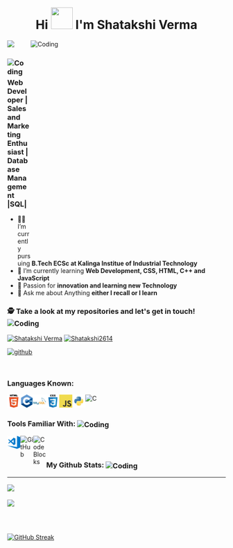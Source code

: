 <h1 align="center">Hi <img src="https://media3.giphy.com/media/Cmr1OMJ2FN0B2/giphy.gif?cid=ecf05e47gevsjg1quhdzo20yk2qaxl8j5h6tgvtjso4xp4sc&rid=giphy.gif&ct=g" width="50px" height="50"> I'm Shatakshi Verma</h1>
<img align="right" alt="Coding" width="450" height="500" src="https://media0.giphy.com/media/3ohhwJbytwUSJyvvHi/giphy.gif?cid=ecf05e47a9f7gh79ngbqvfdv9kd3o7gy2zaw3gbnndv1k9ru&rid=giphy.gif&ct=g">

![](https://komarev.com/ghpvc/?username=Shatakshi2614&color=yellow)
<h3> <img align="left" alt="Coding" width="45" height="45" src="https://media3.giphy.com/media/YFFGUPTPTRqIhwepA4/giphy.gif?cid=ecf05e47axda29lm4tp0hsiofk032f5n05y0qu1n4w0wib7x&rid=giphy.gif&ct=g"> Web Developer | Sales and Marketing Enthusiast | Database Management |SQL| </h3>



- 👨‍🏭 I’m currently pursuing **B.Tech ECSc at Kalinga Institue of Industrial Technology** 
- 🏫 I’m currently learning **Web Development, CSS, HTML, C++ 
     and JavaScript**
- 🥅 Passion for **innovation and learning new Technology**
- 💬 Ask me about Anything **either I recall or I learn**

### 🕵 Take a look at my repositories and let's get in touch! <img align="center" alt="Coding" width="60" height="45" src="https://raw.githubusercontent.com/ShahriarShafin/ShahriarShafin/main/Assets/handshake.gif">

<a href="https://www.linkedin.com/in/shatakshi-verma-b7044398/" target="blank"><img src="https://img.shields.io/badge/LinkedIn-0077B5?style=for-the-badge&logo=linkedin&logoColor=white" alt="Shatakshi Verma" /></a>
<a href="mailto:shatakshik91@gmail.com" target="_blank"><img src="https://img.shields.io/badge/Gmail-D14836?style=for-the-badge&logo=gmail&logoColor=white" alt="Shatakshi2614" /></a></p>
[<img src='https://img.icons8.com/nolan/64/github.png' alt='github' height='40'>](https://github.com/Shatakshi2614)


<br>

### Languages Known:


<img align="left" alt="HTML5" width="30px" src="https://raw.githubusercontent.com/github/explore/80688e429a7d4ef2fca1e82350fe8e3517d3494d/topics/html/html.png" />
<img align="left" alt="C++" width="30px" src="https://raw.githubusercontent.com/github/explore/80688e429a7d4ef2fca1e82350fe8e3517d3494d/topics/cpp/cpp.png" />
<img align="left" alt="MY SQL" width="30px" src="https://raw.githubusercontent.com/devicons/devicon/master/icons/mysql/mysql-original-wordmark.svg" />
<img align="left" alt="CSS3" width="30px" src="https://raw.githubusercontent.com/github/explore/80688e429a7d4ef2fca1e82350fe8e3517d3494d/topics/css/css.png" />
<img align="left" alt="JavaScript" width="30px" src="https://raw.githubusercontent.com/github/explore/80688e429a7d4ef2fca1e82350fe8e3517d3494d/topics/javascript/javascript.png" />
<img align="left" alt="Python" width="30px" src="https://raw.githubusercontent.com/github/explore/80688e429a7d4ef2fca1e82350fe8e3517d3494d/topics/python/python.png" />
<img align="left" alt="C" width="30px" src="https://upload.wikimedia.org/wikipedia/commons/thumb/1/18/C_Programming_Language.svg/1200px-C_Programming_Language.svg.png" />
<br>

<div>

<br>

</div>

### Tools Familiar With: <img align="center" alt="Coding" width="45" height="45" src= "https://media2.giphy.com/media/IwSG1QKOwDjQk/giphy.gif?cid=ecf05e475yc9ntgt5i84ug8flvwwg7xok1lvah9twv1cnzok&rid=giphy.gif&ct=g">
<img align="left" alt="Visual Studio Code" width="30px" src="https://raw.githubusercontent.com/github/explore/80688e429a7d4ef2fca1e82350fe8e3517d3494d/topics/visual-studio-code/visual-studio-code.png" />
<img align="left" alt="GitHub" width="30px" src="https://img.icons8.com/nolan/64/github.png" />
<img align="left" alt="CodeBlocks" width="30px" src="https://icon2.cleanpng.com/20180514/we/kisspng-code-blocks-integrated-development-environment-c-5af9eedfed4669.0618493515263290559719.jpg" />

<br><br>
### My Github Stats: <img align="center" alt="Coding" width="40" height="25" src="https://media4.giphy.com/media/dxn6fRlTIShoeBr69N/giphy.gif?cid=ecf05e47tzrpqckz7x24kizg6kdieg9idmlhw0mcplwfxj1a&rid=giphy.gif&ct=g%22%3E">

<hr/>

<a href="https://github.com/Shatakshi2614">
<img align="center" src="https://github-readme-stats.vercel.app/api?username=Shatakshi2614&show_icons=true&include_all_commits=true&theme=midnight-purple&count_private=true">
</a>
<br><br>
<a href="https://github.com/Shatakshi2614/github-readme-stats">
<img align="center" src="https://github-readme-stats.anuraghazra1.vercel.app/api/top-langs/?username=Shatakshi2614&layout=compact&theme=blue-yellow" />
</a>

<br><br>

[![GitHub Streak](https://github-readme-streak-stats.herokuapp.com/?user=Shatakshi2614)](https://git.io/streak-stats)

